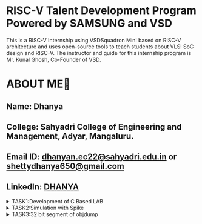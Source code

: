 # RISC-V Talent Development Program Powered by SAMSUNG and VSD
This is a RISC-V Internship using VSDSquadron Mini based  on RISC-V architecture and uses open-source tools to teach students about VLSI SoC design and RISC-V. The instructor and guide for this internship program is Mr. Kunal Ghosh, Co-Founder of VSD.

# ABOUT ME🚀
Name: Dhanya
-
College: Sahyadri College of Engineering and Management, Adyar, Mangaluru.
-
Email ID: dhanyan.ec22@sahyadri.edu.in or shettydhanya650@gmail.com
-
LinkedIn: [DHANYA ](https://www.linkedin.com/in/dhanya-shetty-66462626a?utm_source=share&utm_campaign=share_via&utm_content=profile&utm_medium=android_app)
-
<details>
<summary>TASK1:Development of C Based LAB</summary>
  https://github.com/Dhanya-Sahyadri-ECE/samsung-riscv/tree/ce8bf109ff0fc8f74c7ade2352a3bca843dedb95/TASK1
  src="https://github.com/user-attachments/assets/987c79c7-2625-4d94-bfee-caa7b83a0f86" alt="Task Icon"/>
  <img
src="https://github.com/user-attachments/assets/7c267db8-2335-45b8-8d9b-0cce32154878" alt="Task Icon"/>
<img
src="https://github.com/user-attachments/assets/137dd367-5b26-44bf-90b4-cf600cbdb893" alt="Task Icon"/>
<img
src="https://github.com/user-attachments/assets/529e2e98-6f3b-435d-95ed-dc0c0c8dd226" alt="Task Icon"/>
</details>
 <details>
<summary>TASK2:Simulation with Spike</summary>
https://github.com/Dhanya-Sahyadri-ECE/samsung-riscv/tree/ce8bf109ff0fc8f74c7ade2352a3bca843dedb95/TASK2
 </details>
 <details>
<summary>TASK3:32 bit segment of objdump</summary>
https://github.com/Dhanya-Sahyadri-ECE/samsung-riscv/tree/ce8bf109ff0fc8f74c7ade2352a3bca843dedb95/TASK3

1. *lui* (Load Upper Immediate)
   - Instruction: lui a0, 0x2b
   - Opcode: 0110111
   - Format: U-type
   - 32-bit Encoding: 00000000001010110000000010110111
*Machine Code:* 002b537  
| *imm[31:12]* | *rd*   | *opcode* |  
|:--------------:|:--------:|:----------:|  
| 0000000000101011 | 01010 | 0110111 |

2. *addi* (Add Immediate)
   - Instruction: addi sp, sp, -32
   - Opcode: 0010011, Funct3: 000
   - Format: I-type
   - 32-bit Encoding: 11111111111000001010001010010011
*Machine Code:* fe010113  
| *imm[11:0]*  | *rs1*  | *funct3* | *rd*   | *opcode*  |  
|:--------------:|:--------:|:----------:|:--------:|:-----------:|  
| 111111111110 | 00010  | 000      | 00010  | 0010011   |

3. *addi* (Add Immediate)
   - Instruction: addi a0, a0, -992
   - Opcode: 0010011, Funct3: 000
   - Format: I-type
   - 32-bit Encoding: 11111111000000000101010110010011
*Machine Code:* c2050513  
| *imm[11:0]*  | *rs1*  | *funct3* | *rd*   | *opcode*  |  
|:--------------:|:--------:|:----------:|:--------:|:-----------:|  
| 111111000010 | 01010  | 000      | 01010  | 0010011   |

5. *jal* (Jump and Link)
   - Instruction: jal ra, 10454
   - Opcode: 1101111
   - Format: J-type
   - 32-bit Encoding: 00000010001100100000111111001111
*Machine Code:* 394000ef  
| *imm[20]* | *imm[10:1]* | *imm[11]* | *imm[19:12]* | *rd*  | *opcode* |  
|:-----------:|:-------------:|:-----------:|:--------------:|:-------:|:----------:|  
| 0         | 1110010000  | 0         | 00011110     | 00001 | 1101111  |

6. *addi* (Add Immediate)
   - Instruction: addi a2, sp, 12
   - Opcode: 0010011, Funct3: 000
   - Format: I-type
   - 32-bit Encoding: 00000000001101000011001010010011
*Machine Code:* 00c10613  
| *imm[11:0]* | *rs1*  | *funct3* | *rd*   | *opcode*  |  
|:-------------:|:--------:|:----------:|:--------:|:-----------:|  
| 000000001100 | 00010 | 000      | 00011  | 0010011   

7. *addi* (Add Immediate)
   - Instruction: addi a1, sp, 8
   - Opcode: 0010011, Funct3: 000
   - Format: I-type
   - 32-bit Encoding: 00000000001001000010001010010011
Machine Code:* 00810513  
| *imm[11:0]* | *rs1*  | *funct3* | *rd*   | *opcode*  |  
|:-------------:|:--------:|:----------:|:--------:|:-----------:|  
| 000000001000 | 00010 | 000      | 00010  | 0010011   |

8. *jal* (Jump and Link)
   - Instruction: jal ra, 1048a
   - Opcode: 1101111
   - Format: J-type
   - 32-bit Encoding: 00001010001100100000111111001111
*Machine Code:* 394000ef  
| *imm[20]* | *imm[10:1]* | *imm[11]* | *imm[19:12]* | *rd*  | *opcode* |  
|:-----------:|:-------------:|:-----------:|:--------------:|:-------:|:----------:|  
| 0         | 1110010001  | 0         | 00011110     | 00001 | 1101111  |

9. *lw* (Load Word)
   - Instruction: lw a0, 8(sp)
   - Opcode: 0000011, Funct3: 010
   - Format: I-type
   - 32-bit Encoding: 00000000001000010000001010010011
*Machine Code:* 00812283  
| *imm[11:0]* | *rs1*  | *funct3* | *rd*   | *opcode*  |  
|:-------------:|:--------:|:----------:|:--------:|:-----------:|  
| 000000001000 | 00010 | 010      | 01010  | 0000011   |

10. *sext.w* (Sign Extend Word)
    - Instruction: sext.w a1, a0
    - Opcode: Custom extension
    - 32-bit Encoding: Not defined (depends on ISA extension)
*Machine Code:* 0800059b  
| *imm[11:0]* | *rs1*  | *funct3* | *rd*   | *opcode*  |  
|:-------------:|:--------:|:----------:|:--------:|:-----------:|  
| 000010000000 | 00010 | 000      | 00010  | 0011011   |

11. *lui* (Load Upper Immediate)
    - Instruction: lui a0, 0x2b
    - Opcode: 0110111
    - Format: U-type
    - 32-bit Encoding: 00000000001010110000000010110111
*Machine Code:* 002b537  
| *imm[31:12]* | *rd*   | *opcode* |  
|:--------------:|:--------:|:----------:|  
| 0000000000101011 | 01010 | 0110111 |

12. *addi* (Add Immediate)
    - Instruction: addi a0, a0, -960
    - Opcode: 0010011, Funct3: 000
    - Format: I-type
    - 32-bit Encoding: 11111111001000000101010010010011
*Machine Code:* fc050513  
| *imm[11:0]* | *rs1*  | *funct3* | *rd*   | *opcode*  |  
|:-------------:|:--------:|:----------:|:--------:|:-----------:|  
| 111111000010 | 01010 | 000      | 01010  | 0010011   |

13. *jal* (Jump and Link)
    - Instruction: jal ra, 10454
    - Opcode: 1101111
    - Format: J-type
    - 32-bit Encoding: 00000010001100100000111111001111
*Machine Code:* 394000ef  
| *imm[20]* | *imm[10:1]* | *imm[11]* | *imm[19:12]* | *rd*  | *opcode* |  
|:-----------:|:-------------:|:-----------:|:--------------:|:-------:|:----------:|  
| 0         | 1110010000  | 0         | 00011110     | 00001 | 1101111  |

14. *ld* (Load Doubleword)
    - Instruction: ld ra, 24(sp)
    - Opcode: 0000011, Funct3: 011
    - Format: I-type
    - 32-bit Encoding: 00001100001100100000111010010011
*Machine Code:* 01812083  
| *imm[11:0]* | *rs1*  | *funct3* | *rd*   | *opcode*  |  
|:-------------:|:--------:|:----------:|:--------:|:-----------:|  
| 000000001100 | 00010 | 011      | 00001  | 0000011   |

15. *ret* (Return)
    - Instruction: ret
    - Pseudoinstruction (maps to jalr x0, ra, 0)
    - Opcode: 1100111, Funct3: 000
    - Format: I-type
    - 32-bit Encoding: 00000000000000001100111001100111
*Machine Code:* 00008067  
| *imm[11:0]* | *rs1*  | *funct3* | *rd*   | *opcode*  |  
|:-------------:|:--------:|:----------:|:--------:|:-----------:|  
| 000000000000 | 00001 | 000      | 00000  | 1100111   |
</details>
